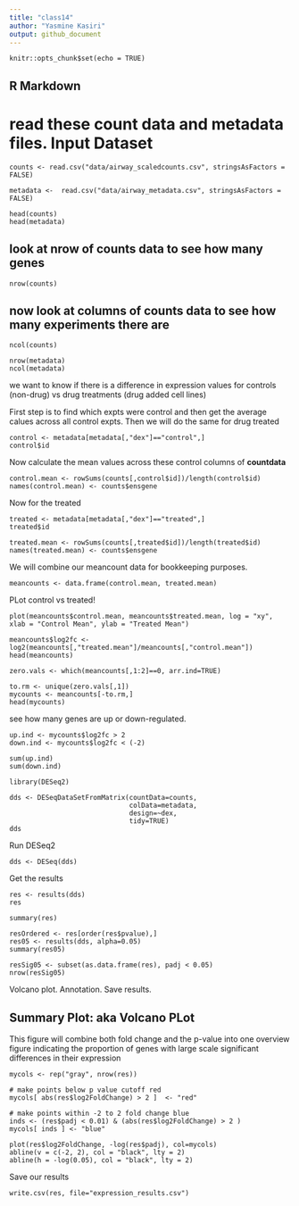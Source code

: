 ```yaml
---
title: "class14"
author: "Yasmine Kasiri"
output: github_document
---
```


```{r setup, include=FALSE}
knitr::opts_chunk$set(echo = TRUE)
```

## R Markdown

# read these count data and metadata files. Input Dataset
```{r}
counts <- read.csv("data/airway_scaledcounts.csv", stringsAsFactors = FALSE)
```

```{r}
metadata <-  read.csv("data/airway_metadata.csv", stringsAsFactors = FALSE)
```

```{r}
head(counts)
head(metadata)
```

## look at nrow of counts data to see how many genes
```{r}
nrow(counts)
```

## now look at columns of counts data to see how many experiments there are
```{r}
ncol(counts)
```

```{r}
nrow(metadata)
ncol(metadata)
```

we want to know if there is a difference in expression values for controls (non-drug) vs drug treatments (drug added cell lines)

First step is to find which expts were control and then get the average calues across all control expts. Then we will do the same for drug treated

```{r}
control <- metadata[metadata[,"dex"]=="control",]
control$id
```

Now calculate the mean values across these control columns of **countdata**

```{r}
control.mean <- rowSums(counts[,control$id])/length(control$id)
names(control.mean) <- counts$ensgene
```

Now for the treated
```{r}
treated <- metadata[metadata[,"dex"]=="treated",]
treated$id
```

```{r}
treated.mean <- rowSums(counts[,treated$id])/length(treated$id)
names(treated.mean) <- counts$ensgene
```

We will combine our meancount data for bookkeeping purposes.
```{r}
meancounts <- data.frame(control.mean, treated.mean)
```

PLot control vs treated!
```{r}
plot(meancounts$control.mean, meancounts$treated.mean, log = "xy", xlab = "Control Mean", ylab = "Treated Mean")
```

```{r}
meancounts$log2fc <- log2(meancounts[,"treated.mean"]/meancounts[,"control.mean"])
head(meancounts)
```


```{r}
zero.vals <- which(meancounts[,1:2]==0, arr.ind=TRUE)

to.rm <- unique(zero.vals[,1])
mycounts <- meancounts[-to.rm,]
head(mycounts)
```

see how many genes are up or down-regulated.
```{r}
up.ind <- mycounts$log2fc > 2
down.ind <- mycounts$log2fc < (-2)
```

```{r}
sum(up.ind)
sum(down.ind)
```


```{r}
library(DESeq2)
```

```{r}
dds <- DESeqDataSetFromMatrix(countData=counts, 
                              colData=metadata, 
                              design=~dex, 
                              tidy=TRUE)
dds
```

Run DESeq2
```{r}
dds <- DESeq(dds)
```



Get the results
```{r}
res <- results(dds)
res
```

```{r}
summary(res)
```

```{r}
resOrdered <- res[order(res$pvalue),]
res05 <- results(dds, alpha=0.05)
summary(res05)
```

```{r}
resSig05 <- subset(as.data.frame(res), padj < 0.05)
nrow(resSig05)
```

Volcano plot. Annotation. Save results.

## Summary Plot: aka Volcano PLot

This figure will combine both fold change and the p-value into one overview figure indicating the proportion of genes with large scale significant differences in their expression

```{r}
mycols <- rep("gray", nrow(res))

# make points below p value cutoff red
mycols[ abs(res$log2FoldChange) > 2 ]  <- "red" 

# make points within -2 to 2 fold change blue
inds <- (res$padj < 0.01) & (abs(res$log2FoldChange) > 2 )
mycols[ inds ] <- "blue"

plot(res$log2FoldChange, -log(res$padj), col=mycols)
abline(v = c(-2, 2), col = "black", lty = 2)
abline(h = -log(0.05), col = "black", lty = 2)
```


Save our results
```{r}
write.csv(res, file="expression_results.csv")
```




